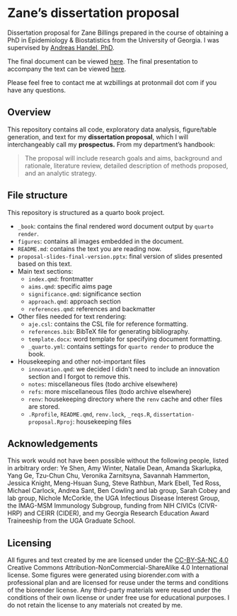 # Zane’s dissertation proposal

Dissertation proposal for Zane Billings prepared in the course of obtaining a
PhD in Epidemiology & Biostatistics from the University of Georgia. I was
supervised by [Andreas Handel, PhD](https://andreashandel.com).

The final document can be viewed [here](_book/proposal.docx).
The final presentation to accompany the text can be viewed
[here](proposal-slides-final-version.pptx).

Please feel free to contact me at wzbillings at protonmail dot com if you
have any questions.

## Overview

This repository contains all code, exploratory data analysis,
figure/table generation, and text for my **dissertation proposal**,
which I will interchangeably call my **prospectus.** From my
department’s handbook:

> The proposal will include research goals and aims, background and
> rationale, literature review, detailed description of methods
> proposed, and an analytic strategy.

## File structure

This repository is structured as a quarto book project.

* `_book`: contains the final rendered word document output by `quarto render`.
* `figures`: contains all images embedded in the document.
* `README.md`: contains the text you are reading now.
* `proposal-slides-final-version.pptx`: final version of slides presented based on this text.
* Main text sections:
  * `index.qmd`: frontmatter
  * `aims.qmd`: specific aims page
  * `significance.qmd`: significance section
  * `approach.qmd`: approach section
  * `references.qmd`: references and backmatter
* Other files needed for text rendering:
  * `aje.csl`: contains the CSL file for reference formatting.
  * `references.bib`: BibTeX file for generating bibliography.
  * `template.docx`: word template for specifying document formatting.
  * `_quarto.yml`: contains settings for `quarto render` to produce the book.
* Housekeeping and other not-important files
  * `innovation.qmd`: we decided I didn't need to include an innovation section and I forgot to remove this.
  * `notes`: miscellaneous files (todo archive elsewhere)
  * `refs`: more miscellaneous files (todo archive elsewhere)
  * `renv`: housekeeping directory where the `renv` cache and other files are stored.
  * `.Rprofile`, `README.qmd`, `renv.lock`, `_reqs.R`, `dissertation-proposal.Rproj`: housekeeping files

## Acknowledgements

This work would not have been possible without the following people, listed
in arbitrary order:
Ye Shen,
Amy Winter,
Natalie Dean,
Amanda Skarlupka,
Yang Ge,
Tzu-Chun Chu,
Veronika Zarnitsyna,
Savannah Hammerton,
Jessica Knight,
Meng-Hsuan Sung,
Steve Rathbun,
Mark Ebell,
Ted Ross,
Michael Carlock,
Andrea Sant,
Ben Cowling and lab group,
Sarah Cobey and lab group,
Nichole McCorkle,
the UGA Infectious Disease Interest Group,
the IMAG-MSM Immunology Subgroup,
funding from NIH CIVICs (CIVR-HRP) and CEIRR (CIDER),
and my Georgia Research Education Award Traineeship from the
UGA Graduate School.

## Licensing

All figures and text created by me are licensed under the
[CC-BY-SA-NC 4.0](https://creativecommons.org/licenses/by-nc-sa/4.0/deed.en)
Creative Commons Attribution-NonCommercial-ShareAlike 4.0 International license.
Some figures were generated using biorender.com with a professional plan and are
licensed for reuse under the terms and conditions of the biorender license.
Any third-party materials were reused under the conditions of their own license
or under free use for educational purposes. I do not retain the license to any
materials not created by me.


<!-- End of file -->
